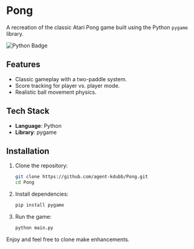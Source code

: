 # Pong

A recreation of the classic Atari Pong game built using the Python `pygame` library.

![Python Badge](https://img.shields.io/badge/Python-3.9-blue)

## Features
- Classic gameplay with a two-paddle system.
- Score tracking for player vs. player mode.
- Realistic ball movement physics.

## Tech Stack
- **Language**: Python
- **Library**: pygame

## Installation
1. Clone the repository:
   ```bash
   git clone https://github.com/agent-kdubb/Pong.git
   cd Pong
2.	Install dependencies:
    ```bash
    pip install pygame
3. Run the game:
   ```bash
   python main.py

Enjoy and feel free to clone make enhancements.

